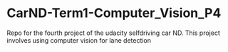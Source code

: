 # CarND-Term1-Computer_Vision_P4
Repo for the fourth project of the udacity selfdriving car ND. This project involves using computer vision for lane detection

